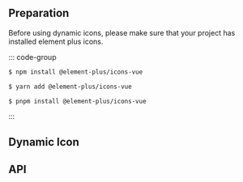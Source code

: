 <script setup>
const columns = [
  {
    title: 'parameter',
    dataIndex: 'parameter',
    key: 'parameter',
    width: '15%',
  },
  {
    title: 'description',
    dataIndex: 'description',
    key: 'description',
    width: '45%',
  },
  {
    title: 'type',
    dataIndex: 'type',
    key: 'type',
    width: '15%',
  },
  {
    title: 'default',
    dataIndex: 'default',
    key: 'default',
    width: '15%',
  },
  {
    title: 'require',
    dataIndex: 'require',
    key: 'require',
    width: '15%',
  },
];

const data = [
  {
    key: 'parameter',
    parameter: 'icon',
    description: 'Icon name in Ant Design',
    type: 'String',
    default: 'undefined',
    require: 'true',
  },
    {
    key: 'color',
    parameter: 'color',
    description: 'Icon color',
    type: 'String',
    default: 'currentColor',
    require: 'false',
  },
  {
    key: 'width',
    parameter: 'width',
    description: 'Icon width',
    type: 'String',
    default: 'undefined',
    require: 'false',
  },
  {
    key: 'height',
    parameter: 'height',
    description: 'Icon height',
    type: 'String',
    default: 'undefined',
    require: 'false',
  },
];
</script>

## Preparation
Before using dynamic icons, please make sure that your project has installed element plus icons.

::: code-group
```sh [npm]
$ npm install @element-plus/icons-vue
```

```sh [yarn]
$ yarn add @element-plus/icons-vue
```

```sh [pnpm]
$ pnpm install @element-plus/icons-vue
```
:::

## Dynamic Icon
<demo vue="dynamic-icon/element-plus/DynamicIcon.vue"
 title="Dynamic Icon Subcomponent"
/>

<demo vue="dynamic-icon/element-plus/index.vue"
 title="Dynamic icon example"
 />

## API
<a-table :columns="columns" :data-source="data" :pagination='false'></a-table>